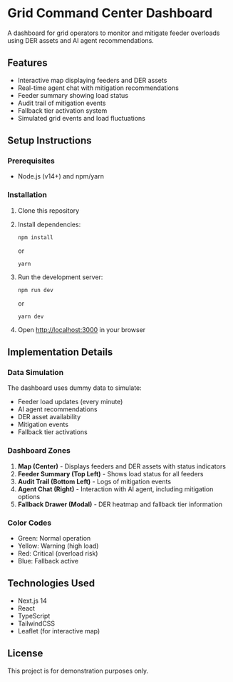 # Grid Command Center Dashboard 

A dashboard for grid operators to monitor and mitigate feeder overloads using DER assets and AI agent recommendations.

## Features

- Interactive map displaying feeders and DER assets
- Real-time agent chat with mitigation recommendations
- Feeder summary showing load status
- Audit trail of mitigation events
- Fallback tier activation system
- Simulated grid events and load fluctuations

## Setup Instructions

### Prerequisites

- Node.js (v14+) and npm/yarn

### Installation

1. Clone this repository
2. Install dependencies:
   ```
   npm install
   ```
   or
   ```
   yarn
   ```

3. Run the development server:
   ```
   npm run dev
   ```
   or
   ```
   yarn dev
   ```

4. Open [http://localhost:3000](http://localhost:3000) in your browser

## Implementation Details

### Data Simulation

The dashboard uses dummy data to simulate:
- Feeder load updates (every minute)
- AI agent recommendations
- DER asset availability
- Mitigation events
- Fallback tier activations

### Dashboard Zones

1. **Map (Center)** - Displays feeders and DER assets with status indicators
2. **Feeder Summary (Top Left)** - Shows load status for all feeders
3. **Audit Trail (Bottom Left)** - Logs of mitigation events
4. **Agent Chat (Right)** - Interaction with AI agent, including mitigation options
5. **Fallback Drawer (Modal)** - DER heatmap and fallback tier information

### Color Codes

- Green: Normal operation
- Yellow: Warning (high load)
- Red: Critical (overload risk)
- Blue: Fallback active

## Technologies Used

- Next.js 14
- React
- TypeScript
- TailwindCSS
- Leaflet (for interactive map)

## License

This project is for demonstration purposes only. 